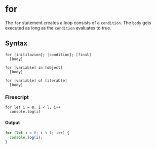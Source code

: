 for
===

The `for` statement creates a loop consists of a `condition`. The `body` gets executed as long as the `condition` evaluates to true.

Syntax
------

```
for [initilazion]; [condition]; [final]
  [body]
```

```
for [variable] in [object]
  [body]
```

```
for [variable] of [iterable]
  [body]
```
### Firescript

```fire
for let i = 0; i < l; i++
  console.log(i)

```

#### Output

```js
for (let i = 0; i < l; i++) {
  console.log(i);
}
```
